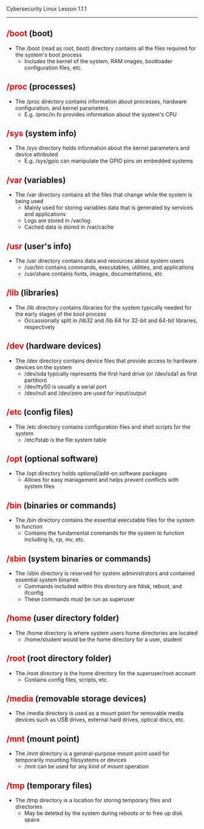 Cybersecurity Linux Lesson 1.1.1
___
## <span style="color:rgb(255, 0, 0)">/boot</span>  (boot)
-  The /boot (read as root, boot) directory contains all the files required for the system's boot process
	- Includes the kernel of the system, RAM images, bootloader configuration files, etc.  
## <span style="color:rgb(255, 0, 0)">/proc</span>   (processes)
- The /proc directory contains information about processes, hardware configuration, and kernel parameters
	- E.g. /proc/in.fo provides information about the system's CPU  
## <span style="color:rgb(255, 0, 0)">/sys</span>    (system info)
- The /sys directory holds information about the kernel parameters and device attributed
    - E.g. /sys/gpio can manipulate the GPIO pins on embedded systems
## <span style="color:rgb(255, 0, 0)">/var</span>    (variables)
- The /var directory contains all the files that change while the system is being used
	- Mainly used for storing variables data that is generated by services and applications
	- Logs are stored in /var/log
	- Cached data is stored in /var/cache  
## <span style="color:rgb(255, 0, 0)">/usr</span>    (user's info)
- The /usr directory contains data and resources about system users
	- /usr/bin contains commands, executables, utilities, and applications
	- /usr/share contains fonts, images, documentations, etc
## <span style="color:rgb(255, 0, 0)">/lib</span>    (libraries)
- The /lib directory contains libraries for the system typically needed for the early stages of the boot process
	- Occassionally split in /lib32 and /lib 64 for 32-bit and 64-bit libraries, respectively  
## <span style="color:rgb(255, 0, 0)">/dev</span>    (hardware devices)
- The /dev directory contains device files that provide access to hardware devices on the system
	- /dev/sda typically represents the first hard drive (or /dev/sda1 as first partition)
	- /dev/ttyS0 is usually a serial port
	- /dev/null and /dev/zero are used for input/output
## <span style="color:rgb(255, 0, 0)">/etc</span>    (config files)
- The /etc directory contains configuration files and shell scripts for the system
	- /etc/fstab is the file system table  
## <span style="color:rgb(255, 0, 0)">/opt </span>   (optional software)
- The /opt directory holds optional/add-on software packages
	- Allows for easy management and helps prevent conflicts with system files  
## <span style="color:rgb(255, 0, 0)">/bin</span>    (binaries or commands)
- The /bin directory contains the essential executable files for the system to function
	- Contains the fundamental commands for the system to function including ls, cp, mv, etc.
## <span style="color:rgb(255, 0, 0)">/sbin </span>  (system binaries or commands)
- The /sbin directory is reserved for system administrators and contained essential system binaries
	- Commands included within this directory are fdisk, reboot, and ifconfig 
	- These commands must be run as superuser
## <span style="color:rgb(255, 0, 0)">/home</span>   (user directory folder)
- The /home directory is where system users home directories are located
	- /home/student would be the home directory for a user, student  
## <span style="color:rgb(255, 0, 0)">/root</span>   (root directory folder)
- The /root directory is the home directory for the superuser/root account
	- Contains config files, scripts, etc.
## <span style="color:rgb(255, 0, 0)">/media</span>  (removable storage devices)
- The /media directory is used as a mount point for removable media devices such as USB drives, external hard drives, optical discs, etc.  
## <span style="color:rgb(255, 0, 0)">/mnt</span>    (mount point)
- The /mnt directory is a general-purpose mount point used for temporarily mounting filesystems or devices
	- /mnt can be used for any kind of mount operation  
## <span style="color:rgb(255, 0, 0)">/tmp</span>    (temporary files)
- The /tmp directory is a location for storing temporary files and directories
	- May be deleted by the system during reboots or to free up disk space